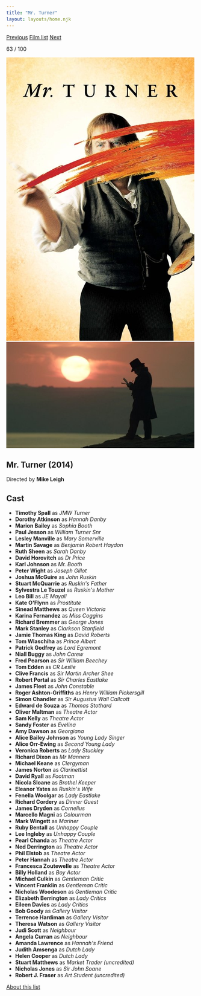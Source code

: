 ```yaml
---
title: "Mr. Turner"
layout: layouts/home.njk
---
```


<nav class="films">
  <a class="prev" href="../the-grand-budapest-hotel">Previous</a>
  <a href="../">Film list</a>
  <a class="next" href="../interstellar">Next</a>
</nav>

<p>63 / 100</p>

<article class="film">
  <img class="poster" src="../films/posters/mr-turner.jpg" alt="">
  <img class="backdrop" src="../films/backdrops/mr-turner.jpg" alt="">

  <h1>Mr. Turner (2014)</h1>

  <p class="director">
    Directed by <strong>Mike Leigh</strong>
  </p>


  <h2>
    Cast
  </h2>
  <ul>
    <li><strong>Timothy Spall</strong> as <em>JMW Turner</em></li>
<li><strong>Dorothy Atkinson</strong> as <em>Hannah Danby</em></li>
<li><strong>Marion Bailey</strong> as <em>Sophia Booth</em></li>
<li><strong>Paul Jesson</strong> as <em>William Turner Snr</em></li>
<li><strong>Lesley Manville</strong> as <em>Mary Somerville</em></li>
<li><strong>Martin Savage</strong> as <em>Benjamin Robert Haydon</em></li>
<li><strong>Ruth Sheen</strong> as <em>Sarah Danby</em></li>
<li><strong>David Horovitch</strong> as <em>Dr Price</em></li>
<li><strong>Karl Johnson</strong> as <em>Mr. Booth</em></li>
<li><strong>Peter Wight</strong> as <em>Joseph Gillot</em></li>
<li><strong>Joshua McGuire</strong> as <em>John Ruskin</em></li>
<li><strong>Stuart McQuarrie</strong> as <em>Ruskin's Father</em></li>
<li><strong>Sylvestra Le Touzel</strong> as <em>Ruskin's Mother</em></li>
<li><strong>Leo Bill</strong> as <em>JE Mayall</em></li>
<li><strong>Kate O'Flynn</strong> as <em>Prostitute</em></li>
<li><strong>Sinead Matthews</strong> as <em>Queen Victoria</em></li>
<li><strong>Karina Fernandez</strong> as <em>Miss Coggins</em></li>
<li><strong>Richard Bremmer</strong> as <em>George Jones</em></li>
<li><strong>Mark Stanley</strong> as <em>Clarkson Stanfield</em></li>
<li><strong>Jamie Thomas King</strong> as <em>David Roberts</em></li>
<li><strong>Tom Wlaschiha</strong> as <em>Prince Albert</em></li>
<li><strong>Patrick Godfrey</strong> as <em>Lord Egremont</em></li>
<li><strong>Niall Buggy</strong> as <em>John Carew</em></li>
<li><strong>Fred Pearson</strong> as <em>Sir William Beechey</em></li>
<li><strong>Tom Edden</strong> as <em>CR Leslie</em></li>
<li><strong>Clive Francis</strong> as <em>Sir Martin Archer Shee</em></li>
<li><strong>Robert Portal</strong> as <em>Sir Charles Eastlake</em></li>
<li><strong>James Fleet</strong> as <em>John Constable</em></li>
<li><strong>Roger Ashton-Griffiths</strong> as <em>Henry William Pickersgill</em></li>
<li><strong>Simon Chandler</strong> as <em>Sir Augustus Wall Callcott</em></li>
<li><strong>Edward de Souza</strong> as <em>Thomas Stothard</em></li>
<li><strong>Oliver Maltman</strong> as <em>Theatre Actor</em></li>
<li><strong>Sam Kelly</strong> as <em>Theatre Actor</em></li>
<li><strong>Sandy Foster</strong> as <em>Evelina</em></li>
<li><strong>Amy Dawson</strong> as <em>Georgiana</em></li>
<li><strong>Alice Bailey Johnson</strong> as <em>Young Lady Singer</em></li>
<li><strong>Alice Orr-Ewing</strong> as <em>Second Young Lady</em></li>
<li><strong>Veronica Roberts</strong> as <em>Lady Stuckley</em></li>
<li><strong>Richard Dixon</strong> as <em>Mr Manners</em></li>
<li><strong>Michael Keane</strong> as <em>Clergyman</em></li>
<li><strong>James Norton</strong> as <em>Clarinettist</em></li>
<li><strong>David Ryall</strong> as <em>Footman</em></li>
<li><strong>Nicola Sloane</strong> as <em>Brothel Keeper</em></li>
<li><strong>Eleanor Yates</strong> as <em>Ruskin's Wife</em></li>
<li><strong>Fenella Woolgar</strong> as <em>Lady Eastlake</em></li>
<li><strong>Richard Cordery</strong> as <em>Dinner Guest</em></li>
<li><strong>James Dryden</strong> as <em>Cornelius</em></li>
<li><strong>Marcello Magni</strong> as <em>Colourman</em></li>
<li><strong>Mark Wingett</strong> as <em>Mariner</em></li>
<li><strong>Ruby Bentall</strong> as <em>Unhappy Couple</em></li>
<li><strong>Lee Ingleby</strong> as <em>Unhappy Couple</em></li>
<li><strong>Pearl Chanda</strong> as <em>Theatre Actor</em></li>
<li><strong>Ned Derrington</strong> as <em>Theatre Actor</em></li>
<li><strong>Phil Elstob</strong> as <em>Theatre Actor</em></li>
<li><strong>Peter Hannah</strong> as <em>Theatre Actor</em></li>
<li><strong>Francesca Zoutewelle</strong> as <em>Theatre Actor</em></li>
<li><strong>Billy Holland</strong> as <em>Boy Actor</em></li>
<li><strong>Michael Culkin</strong> as <em>Gentleman Critic</em></li>
<li><strong>Vincent Franklin</strong> as <em>Gentleman Critic</em></li>
<li><strong>Nicholas Woodeson</strong> as <em>Gentleman Critic</em></li>
<li><strong>Elizabeth Berrington</strong> as <em>Lady Critics</em></li>
<li><strong>Eileen Davies</strong> as <em>Lady Critics</em></li>
<li><strong>Bob Goody</strong> as <em>Gallery Visitor</em></li>
<li><strong>Terrence Hardiman</strong> as <em>Gallery Visitor</em></li>
<li><strong>Theresa Watson</strong> as <em>Gallery Visitor</em></li>
<li><strong>Judi Scott</strong> as <em>Neighbour</em></li>
<li><strong>Angela Curran</strong> as <em>Neighbour</em></li>
<li><strong>Amanda Lawrence</strong> as <em>Hannah's Friend</em></li>
<li><strong>Judith Amsenga</strong> as <em>Dutch Lady</em></li>
<li><strong>Helen Cooper</strong> as <em>Dutch Lady</em></li>
<li><strong>Stuart Matthews</strong> as <em>Market Trader (uncredited)</em></li>
<li><strong>Nicholas Jones</strong> as <em>Sir John Soane</em></li>
<li><strong>Robert J. Fraser</strong> as <em>Art Student (uncredited)</em></li>
  </ul>
</article>
<footer>
  <a href="../about">About this list</a>
</footer>
